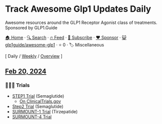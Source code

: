 # Track Awesome Glp1 Updates Daily

Awesome resources around the GLP1 Receptor Agonist class of treatments. Sponsored by GLP1.Guide

[🏠 Home](/README.md) · [🔍 Search](https://www.trackawesomelist.com/search/) · [🔥 Feed](https://www.trackawesomelist.com/glp1guide/awesome-glp1/rss.xml) · [📮 Subscribe](https://trackawesomelist.us17.list-manage.com/subscribe?u=d2f0117aa829c83a63ec63c2f&id=36a103854c) · [❤️  Sponsor](https://github.com/sponsors/theowenyoung) · [😺 glp1guide/awesome-glp1](https://github.com/glp1guide/awesome-glp1) · ⭐ 0 · 🏷️ Miscellaneous

[ Daily / [Weekly](/content/glp1guide/awesome-glp1/week/README.md) / [Overview](/content/glp1guide/awesome-glp1/readme/README.md) ]

## [Feb 20, 2024](/content/2024/02/20/README.md)

### 🧑‍🤝‍🧑 Trials

*   [STEP1 Trial](https://www.nejm.org/doi/full/10.1056/NEJMoa2032183) (Semaglutide)
    *   [On ClinicalTrials.gov](https://clinicaltrials.gov/study/NCT03548935)
*   [Step2 Trial](https://www.thelancet.com/journals/lancet/article/PIIS0140-6736\(21\)00213-0/abstract) (Semaglutide)
*   [SURMOUNT-1 Trial](https://www.nejm.org/doi/full/10.1056/NEJMoa2206038) (Tirzepatide)
*   [SURMOUNT-4 Trial](https://jamanetwork.com/journals/jama/fullarticle/2812936)